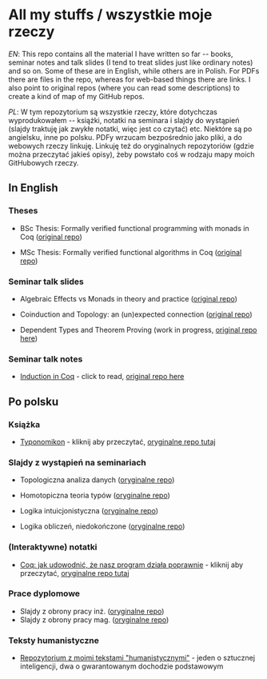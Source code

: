 # All my stuffs / wszystkie moje rzeczy

*EN*: This repo contains all the material I have written so far -- books, seminar notes and talk slides (I tend to treat slides just like ordinary notes) and so on. Some of these are in English, while others are in Polish. For PDFs there are files in the repo, whereas for web-based things there are links. I also point to original repos (where you can read some descriptions) to create a kind of map of my GitHub repos.

*PL*: W tym repozytorium są wszystkie rzeczy, które dotychczas wyprodukowałem -- książki, notatki na seminara i slajdy do wystąpień (slajdy traktuję jak zwykłe notatki, więc jest co czytać) etc. Niektóre są po angielsku, inne po polsku. PDFy wrzucam bezpośrednio jako pliki, a do webowych rzeczy linkuję. Linkuję też do oryginalnych repozytoriów (gdzie można przeczytać jakieś opisy), żeby powstało coś w rodzaju mapy moich GitHubowych rzeczy.

## In English

### Theses

* BSc Thesis: Formally verified functional programming with monads in Coq ([original repo](https://github.com/wkolowski/coq-mtl))

* MSc Thesis: Formally verified functional algorithms in Coq ([original repo](https://github.com/wkolowski/coq-algs/tree/master/Thesis))

### Seminar talk slides

* Algebraic Effects vs Monads in theory and practice ([original repo](https://github.com/wkolowski/AlgEff))

* Coinduction and Topology: an (un)expected connection ([original repo](https://github.com/wkolowski/Seminar-Bisimulation-and-Coinduction))

* Dependent Types and Theorem Proving (work in progress, [original repo here](https://github.com/wkolowski/Dependent-Types-and-Theorem-Proving))

### Seminar talk notes

* [Induction in Coq](https://wkolowski.github.io/Seminar-Program-certification-in-Coq/) - click to read, [original repo here](https://github.com/wkolowski/Seminar-Program-certification-in-Coq)

## Po polsku

### Książka

* [Typonomikon](https://wkolowski.github.io/CoqBookPL/) - kliknij aby przeczytać, [oryginalne repo tutaj](https://github.com/wkolowski/CoqBookPL)

### Slajdy z wystąpień na seminariach

* Topologiczna analiza danych ([oryginalne repo](https://github.com/wkolowski/Topologiczna-Analiza-Danych))

* Homotopiczna teoria typów ([oryginalne repo](https://github.com/wkolowski/LiTT))

* Logika intuicjonistyczna ([oryginalne repo](https://github.com/wkolowski/Seminarium-z-logik-nieklasycznych))

* Logika obliczeń, niedokończone ([oryginalne repo](https://github.com/wkolowski/Seminarium-z-logik-nieklasycznych))

### (Interaktywne) notatki

* [Coq: jak udowodnić, że nasz program działa poprawnie](https://wkolowski.github.io/Dni-Otwarte-2021) - kliknij aby przeczytać, [oryginalne repo tutaj](https://github.com/wkolowski/Dni-Otwarte-2021)

### Prace dyplomowe

* Slajdy z obrony pracy inż. ([oryginalne repo](https://github.com/wkolowski/coq-mtl))
* Slajdy z obrony pracy mag. ([oryginalne repo](https://github.com/wkolowski/coq-algs/tree/master/Thesis))

### Teksty humanistyczne

* [Repozytorium z moimi tekstami "humanistycznymi"](https://github.com/wkolowski/Teksty) - jeden o sztucznej inteligencji, dwa o gwarantowanym dochodzie podstawowym

